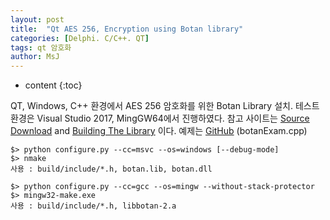 ```yaml
---
layout: post
title:  "Qt AES 256, Encryption using Botan library"
categories: [Delphi. C/C++. QT]
tags: qt 암호화
author: MsJ
---
```


* content
{:toc}

QT, Windows, C++ 환경에서 AES 256 암호화를 위한 Botan Library 설치. 테스트 환경은 Visual Studio 2017, MingGW64에서 진행하였다. 참고 사이트는 [Source Download](https://github.com/randombit/botan/releases) and [Building The Library](https://botan.randombit.net/manual/building.html) 이다. 예제는 [GitHub](https://github.com/DebugJO/HelloWorldSample/blob/master/QT/AES256/botanExam.cpp) (botanExam.cpp)

```
$> python configure.py --cc=msvc --os=windows [--debug-mode]
$> nmake
사용 : build/include/*.h, botan.lib, botan.dll

$> python configure.py --cc=gcc --os=mingw --without-stack-protector
$> mingw32-make.exe
사용 : build/include/*.h, libbotan-2.a
```
